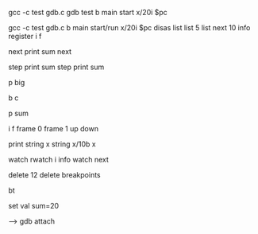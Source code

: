 gcc -c test gdb.c
gdb test
b main
start
x/20i $pc


gcc -c test gdb.c
b main
start/run
x/20i $pc
disas
list
list 5
<return> list next 10
info register
i f

next 
print sum
next 

step
print sum
step 
print sum


p big <no symbol>

b <line>
c

p sum

i f
frame 0
frame 1
up
down 

print string
x string
x/10b
x <compare to print string>

watch
rwatch i 
info watch
next

delete 12
delete breakpoints

bt 

set val sum=20

<loop program>--> gdb attach

